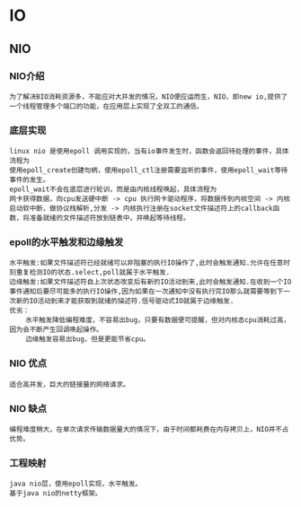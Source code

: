 # IO
## NIO
### NIO介绍
    为了解决BIO消耗资源多，不能应对大并发的情况，NIO便应运而生，NIO，即new io,提供了一个线程管理多个端口的功能，在应用层上实现了全双工的通信。
### 底层实现
    linux nio 是使用epoll 调用实现的，当有io事件发生时，函数会返回待处理的事件，具体流程为
    使用epoll_create创建句柄，使用epoll_ctl注册需要监听的事件，使用epoll_wait等待事件的发生。
    epoll_wait不会在底层进行轮训，而是由内核线程唤起，具体流程为
    网卡获得数据，向cpu发送硬中断 -> cpu 执行网卡驱动程序，将数据传到内核空间 -> 内核启动软中断，做协议栈解析,分发 -> 内核执行注册在socket文件描述符上的callback函数，将准备就绪的文件描述符放到链表中，并唤起等待线程。
### epoll的水平触发和边缘触发
    水平触发:如果文件描述符已经就绪可以非阻塞的执行IO操作了,此时会触发通知.允许在任意时刻重复检测IO的状态.select,poll就属于水平触发.
    边缘触发:如果文件描述符自上次状态改变后有新的IO活动到来,此时会触发通知.在收到一个IO事件通知后要尽可能多的执行IO操作,因为如果在一次通知中没有执行完IO那么就需要等到下一次新的IO活动到来才能获取到就绪的描述符.信号驱动式IO就属于边缘触发.
    优劣：
        水平触发降低编程难度，不容易出bug，只要有数据便可提醒，但对内核态cpu消耗过高，因为会不断产生回调唤起操作。
        边缘触发容易出bug，但是更能节省cpu。
### NIO 优点
    适合高并发，巨大的链接量的网络请求。
### NIO 缺点
    编程难度稍大，在单次请求传输数据量大的情况下，由于时间都耗费在内存拷贝上，NIO并不占优势。
### 工程映射
    java nio层，使用epoll实现，水平触发。
    基于java nio的netty框架。